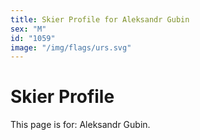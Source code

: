```yaml
---
title: Skier Profile for Aleksandr Gubin
sex: "M"
id: "1059"
image: "/img/flags/urs.svg" 
---
```


# Skier Profile

This page is for: Aleksandr Gubin.
    